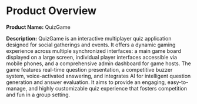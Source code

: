 # Product Overview

**Product Name:** QuizGame

**Description:** QuizGame is an interactive multiplayer quiz application designed for social gatherings and events. It offers a dynamic gaming experience across multiple synchronized interfaces: a main game board displayed on a large screen, individual player interfaces accessible via mobile phones, and a comprehensive admin dashboard for game hosts. The game features real-time question presentation, a competitive buzzer system, voice-activated answering, and integrates AI for intelligent question generation and answer evaluation. It aims to provide an engaging, easy-to-manage, and highly customizable quiz experience that fosters competition and fun in a group setting. 
